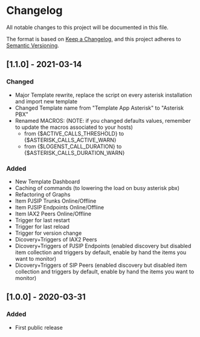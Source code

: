 # Changelog
All notable changes to this project will be documented in this file.

The format is based on [Keep a Changelog](https://keepachangelog.com/en/1.0.0/),
and this project adheres to [Semantic Versioning](https://semver.org/spec/v2.0.0.html).

## [1.1.0] - 2021-03-14
### Changed
- Major Template rewrite, replace the script on every asterisk installation and import new template
- Changed Template name from "Template App Asterisk" to "Asterisk PBX"
- Renamed MACROS: (NOTE: if you changed defaults values, remember to update the macros associated to your hosts)
  - from {$ACTIVE_CALLS_THRESHOLD} to {$ASTERISK_CALLS_ACTIVE_WARN}
  - from {$LOGENST_CALL_DURATION} to {$ASTERISK_CALLS_DURATION_WARN}
### Added
- New Template Dashboard
- Caching of commands (to lowering the load on busy asterisk pbx)
- Refactoring of Graphs
- Item PJSIP Trunks Online/Offline
- Item PJSIP Endpoints Online/Offline
- Item IAX2 Peers Online/Offline
- Trigger for last restart
- Trigger for last reload
- Trigger for version change
- Dicovery+Triggers of IAX2 Peers
- Dicovery+Triggers of PJSIP Endpoints (enabled discovery but disabled item collection and triggers by default, enable by hand the items you want to monitor)
- Dicovery+Triggers of SIP Peers (enabled discovery but disabled item collection and triggers by default, enable by hand the items you want to monitor)


## [1.0.0] - 2020-03-31
### Added
- First public release

